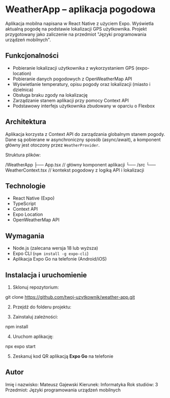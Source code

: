 # WeatherApp – aplikacja pogodowa

Aplikacja mobilna napisana w React Native z użyciem Expo. Wyświetla aktualną pogodę na podstawie lokalizacji GPS użytkownika. Projekt przygotowany jako zaliczenie na przedmiot "Języki programowania urządzeń mobilnych".

## Funkcjonalności

- Pobieranie lokalizacji użytkownika z wykorzystaniem GPS (expo-location)
- Pobieranie danych pogodowych z OpenWeatherMap API
- Wyświetlanie temperatury, opisu pogody oraz lokalizacji (miasto i dzielnica)
- Obsługa braku zgody na lokalizację
- Zarządzanie stanem aplikacji przy pomocy Context API
- Podstawowy interfejs użytkownika zbudowany w oparciu o Flexbox

## Architektura

Aplikacja korzysta z Context API do zarządzania globalnym stanem pogody. Dane są pobierane w asynchroniczny sposób (async/await), a komponent główny jest otoczony przez `WeatherProvider`.

Struktura plików:

/WeatherApp
├── App.tsx // główny komponent aplikacji
└── /src
└── WeatherContext.tsx // kontekst pogodowy z logiką API i lokalizacji

## Technologie

- React Native (Expo)
- TypeScript
- Context API
- Expo Location
- OpenWeatherMap API

## Wymagania

- Node.js (zalecana wersja 18 lub wyższa)
- Expo CLI (`npm install -g expo-cli`)
- Aplikacja Expo Go na telefonie (Android/iOS)

## Instalacja i uruchomienie

1. Sklonuj repozytorium:

git clone https://github.com/twoj-uzytkownik/weather-app.git

2. Przejdź do folderu projektu:

3. Zainstaluj zależności:

npm install

4. Uruchom aplikację:

npx expo start

5. Zeskanuj kod QR aplikacją **Expo Go** na telefonie

## Autor

Imię i nazwisko: Mateusz Gajewski
Kierunek: Informatyka
Rok studiów: 3
Przedmiot: Języki programowania urządzeń mobilnych

